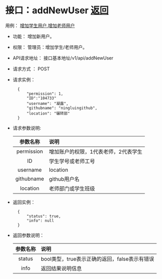 # 接口：addNewUser  [返回](../README.md)
用例： [增加学生用户](../用例/增加学生用户.md),[增加老师用户](../用例/增加老师用户.md)

- 功能：
    增加新用户。

- 权限：
    管理员：增加学生/老师用户。

- API请求地址：
    接口基本地址/v1/api/addNewUser

- 请求方式 ：
    POST

- 请求实例：

        {
            "permission": 1,
            "ID":"104733"
            "username": "凝露",
            "githubname": "ningluingithub",
            "location": "辗转部"
        }

- 请求参数说明:

  |参数名称|说明|
  |:---------:|:--------------------------------------------------------|      
  |permission|增加账户的权限，1代表老师，2代表学生|
  |ID|学生学号或老师工号|
  |username|location|
  |githubname|github用户名|
  |location|老师部门或学生班级|

- 返回实例：

        {         
            "status": true,
            "info": null
        }

- 返回参数说明：    
 
  |参数名称|说明|
  |:---------:|:--------------------------------------------------------|      
  |status|bool类型，true表示正确的返回，false表示有错误|
  |info|返回结果说明信息|